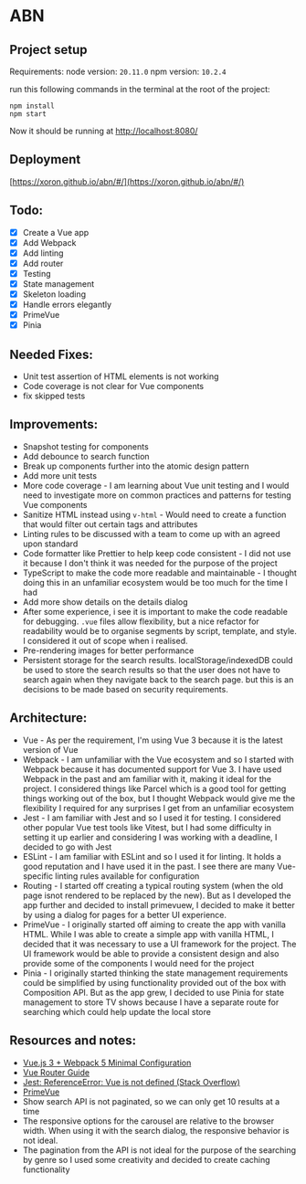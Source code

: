 # ABN

## Project setup

Requirements:
node version: `20.11.0`
npm version: `10.2.4`

run this following commands in the terminal at the root of the project:
```
npm install
npm start
```

Now it should be running at [http://localhost:8080/](http://localhost:8080/)

## Deployment
[https://xoron.github.io/abn/#/](https://xoron.github.io/abn/#/)

## Todo:
- [x] Create a Vue app
- [x] Add Webpack
- [x] Add linting
- [x] Add router
- [x] Testing
- [x] State management
- [x] Skeleton loading
- [x] Handle errors elegantly
- [x] PrimeVue
- [x] Pinia

## Needed Fixes:
- Unit test assertion of HTML elements is not working
- Code coverage is not clear for Vue components
- fix skipped tests

## Improvements:
- Snapshot testing for components
- Add debounce to search function
- Break up components further into the atomic design pattern
- Add more unit tests
- More code coverage - I am learning about Vue unit testing and I would need to investigate more on common practices and patterns for testing Vue components
- Sanitize HTML instead using `v-html` - Would need to create a function that would filter out certain tags and attributes
- Linting rules to be discussed with a team to come up with an agreed upon standard
- Code formatter like Prettier to help keep code consistent - I did not use it because I don't think it was needed for the purpose of the project
- TypeScript to make the code more readable and maintainable - I thought doing this in an unfamiliar ecosystem would be too much for the time I had
- Add more show details on the details dialog
- After some experience, i see it is important to make the code readable for debugging. `.vue` files allow flexibility, but a nice refactor for readability would be to organise segments by script, template, and style. I considered it out of scope when i realised.
- Pre-rendering images for better performance
- Persistent storage for the search results. localStorage/indexedDB could be used to store the search results so that the user does not have to search again when they navigate back to the search page. but this is an decisions to be made based on security requirements.

## Architecture:
- Vue - As per the requirement, I'm using Vue 3 because it is the latest version of Vue
- Webpack - I am unfamiliar with the Vue ecosystem and so I started with Webpack because it has documented support for Vue 3. I have used Webpack in the past and am familiar with it, making it ideal for the project. I considered things like Parcel which is a good tool for getting things working out of the box, but I thought Webpack would give me the flexibility I required for any surprises I get from an unfamiliar ecosystem
- Jest - I am familiar with Jest and so I used it for testing. I considered other popular Vue test tools like Vitest, but I had some difficulty in setting it up earlier and considering I was working with a deadline, I decided to go with Jest
- ESLint - I am familiar with ESLint and so I used it for linting. It holds a good reputation and I have used it in the past. I see there are many Vue-specific linting rules available for configuration
- Routing - I started off creating a typical routing system (when the old page isnot rendered to be replaced by the new). But as I developed the app further and decided to install primevuew, I decided to make it better by using a dialog for pages for a better UI experience.
- PrimeVue - I originally started off aiming to create the app with vanilla HTML. While I was able to create a simple app with vanilla HTML, I decided that it was necessary to use a UI framework for the project. The UI framework would be able to provide a consistent design and also provide some of the components I would need for the project
- Pinia - I originally started thinking the state management requirements could be simplified by using functionality provided out of the box with Composition API. But as the app grew, I decided to use Pinia for state management to store TV shows because I have a separate route for searching which could help update the local store

## Resources and notes:
- [Vue.js 3 + Webpack 5 Minimal Configuration](https://medium.com/@gersonjunior12/vue-js-3-webpack-5-minimal-configuration-35e535f399fd)
- [Vue Router Guide](https://router.vuejs.org/guide/)
- [Jest: ReferenceError: Vue is not defined (Stack Overflow)](https://stackoverflow.com/questions/72428323/jest-referenceerror-vue-is-not-defined)
- [PrimeVue](https://primevue.org/)
- Show search API is not paginated, so we can only get 10 results at a time
- The responsive options for the carousel are relative to the browser width. When using it with the search dialog, the responsive behavior is not ideal.
- The pagination from the API is not ideal for the purpose of the searching by genre so I used some creativity and decided to create caching functionality
